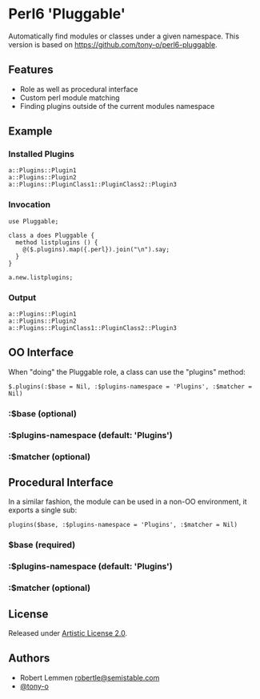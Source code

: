 # Perl6 'Pluggable'

Automatically find modules or classes under a given namespace. This version
is based on https://github.com/tony-o/perl6-pluggable.

## Features

* Role as well as procedural interface
* Custom perl module matching
* Finding plugins outside of the current modules namespace 

## Example

### Installed Plugins
```
a::Plugins::Plugin1
a::Plugins::Plugin2
a::Plugins::PluginClass1::PluginClass2::Plugin3
```

### Invocation
```perl6
use Pluggable; 

class a does Pluggable {
  method listplugins () {
    @($.plugins).map({.perl}).join("\n").say;
  }
}

a.new.listplugins;
```
### Output
```
a::Plugins::Plugin1
a::Plugins::Plugin2
a::Plugins::PluginClass1::PluginClass2::Plugin3
```

## OO Interface

When "doing" the Pluggable role, a class can use the "plugins" method:

    $.plugins(:$base = Nil, :$plugins-namespace = 'Plugins', :$matcher = Nil)

### :$base (optional)

### :$plugins-namespace (default: 'Plugins')

### :$matcher (optional)

## Procedural Interface

In a similar fashion, the module can be used in a non-OO environment, it exports
a single sub:

    plugins($base, :$plugins-namespace = 'Plugins', :$matcher = Nil)

### $base (required)

### :$plugins-namespace (default: 'Plugins')

### :$matcher (optional)

## License

Released under [Artistic License 2.0](http://www.perlfoundation.org/artistic_license_2_0).

## Authors

- Robert Lemmen <robertle@semistable.com>
- [@tony-o](https://www.github.com/tony-o/)
